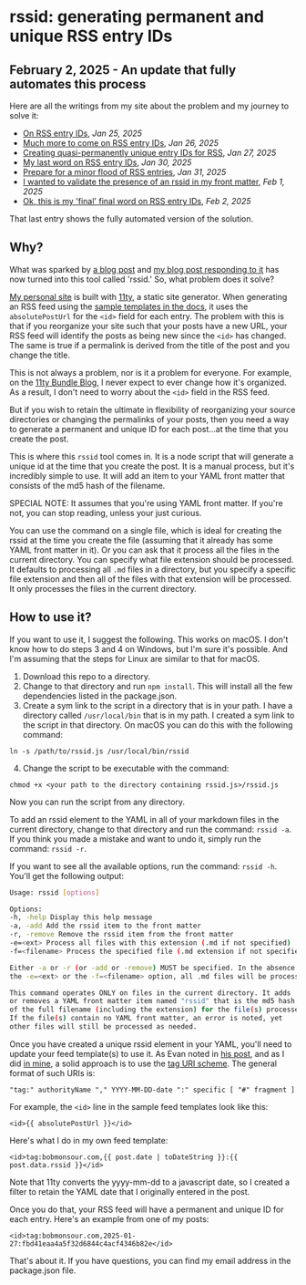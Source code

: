 # rssid: generating permanent and unique RSS entry IDs

## February 2, 2025 - An update that fully automates this process

Here are all the writings from my site about the problem and my journey to solve it:

- [On RSS entry IDs](/til/on-rss-entry-ids/), _Jan 25, 2025_
- [Much more to come on RSS entry IDs](/til/much-more-to-come-on-rss-entry-ids/), _Jan 26, 2025_
- [Creating quasi-permanently unique entry IDs for RSS](/blog/creating-permanently-unique-entry-id-for-rss/), _Jan 27, 2025_
- [My last word on RSS entry IDs](/blog/even-more-on-rss-ids/), _Jan 30, 2025_
- [Prepare for a minor flood of RSS entries](/til/prepare-for-a-minor-flood-of-rss-entries/), _Jan 31, 2025_
- [I wanted to validate the presence of an rssid in my front matter](/til/i-wanted-to-validate-the-presence-of-an-rssid-in-my-front-matter/), _Feb 1, 2025_
- [Ok, this is my 'final' final word on RSS entry IDs](/blog/final-final-word-on-rss-entry-ids/), _Feb 2, 2025_

That last entry shows the fully automated version of the solution.

## Why?

What was sparked by [a blog post](https://darthmall.net/2025/on-the-importance-of-stable-ids/) and [my blog post responding to it](https://bobmonsour.com/blog/creating-permanently-unique-entry-id-for-rss/) has now turned into this tool called 'rssid.' So, what problem does it solve?

[My personal site](https://bobmonsour.com/) is built with [11ty](https://www.11ty.dev/), a static site generator. When generating an RSS feed using the [sample templates in the docs](https://www.11ty.dev/docs/plugins/rss/#sample-feed-templates), it uses the `absolutePostUrl` for the `<id>` field for each entry. The problem with this is that if you reorganize your site such that your posts have a new URL, your RSS feed will identify the posts as being new since the `<id>` has changed. The same is true if a permalink is derived from the title of the post and you change the title.

This is not always a problem, nor is it a problem for everyone. For example, on the [11ty Bundle Blog](https://11tybundle.dev/blog/), I never expect to ever change how it's organized. As a result, I don't need to worry about the `<id>` field in the RSS feed.

But if you wish to retain the ultimate in flexibility of reorganizing your source directories or changing the permalinks of your posts, then you need a way to generate a permanent and unique ID for each post...at the time that you create the post.

This is where this `rssid` tool comes in. It is a node script that will generate a unique id at the time that you create the post. It is a manual process, but it's incredibly simple to use. It will add an item to your YAML front matter that consists of the md5 hash of the filename.

SPECIAL NOTE: It assumes that you're using YAML front matter. If you're not, you can stop reading, unless your just curious.

You can use the command on a single file, which is ideal for creating the rssid at the time you create the file (assuming that it already has some YAML front matter in it). Or you can ask that it process all the files in the current directory. You can specify what file extension should be processed. It defaults to processing all `.md` files in a directory, but you specify a specific file extension and then all of the files with that extension will be processed. It only processes the files in the current directory.

## How to use it?

If you want to use it, I suggest the following. This works on macOS. I don't know how to do steps 3 and 4 on Windows, but I'm sure it's possible. And I'm assuming that the steps for Linux are similar to that for macOS.

1. Download this repo to a directory.
2. Change to that directory and run `npm install`. This will install all the few dependencies listed in the package.json.
3. Create a sym link to the script in a directory that is in your path. I have a directory called `/usr/local/bin` that is in my path. I created a sym link to the script in that directory. On macOS you can do this with the following command:

`ln -s /path/to/rssid.js /usr/local/bin/rssid`

4. Change the script to be executable with the command:

`chmod +x <your path to the directory containing rssid.js>/rssid.js`

Now you can run the script from any directory.

To add an rssid element to the YAML in all of your markdown files in the current directory, change to that directory and run the command: `rssid -a`. If you think you made a mistake and want to undo it, simply run the command: `rssid -r`.

If you want to see all the available options, run the command: `rssid -h`. You'll get the following output:

```bash
Usage: rssid [options]

Options:
-h, -help Display this help message
-a, -add Add the rssid item to the front matter
-r, -remove Remove the rssid item from the front matter
-e=<ext> Process all files with this extension (.md if not specified)
-f=<filename> Process the specified file (.md extension if not specified)

Either -a or -r (or -add or -remove) MUST be specified. In the absence of
the -e=<ext> or the -f=<filename> option, all .md files will be processed.

This command operates ONLY on files in the current directory. It adds
or removes a YAML front matter item named "rssid" that is the md5 hash
of the full filename (including the extension) for the file(s) processed.
If the file(s) contain no YAML front matter, an error is noted, yet
other files will still be processed as needed.
```

Once you have created a unique rssid element in your YAML, you'll need to update your feed template(s) to use it. As Evan noted in [his post](https://darthmall.net/2025/on-the-importance-of-stable-ids/), and as I did [in mine](https://bobmonsour.com/blog/creating-permanently-unique-entry-id-for-rss/), a solid approach is to use the [tag URI scheme](https://en.wikipedia.org/wiki/Tag_URI_scheme). The general format of such URIs is:

`"tag:" authorityName "," YYYY-MM-DD-date ":" specific [ "#" fragment ]`

For example, the `<id>` line in the sample feed templates look like this:

`<id>{{ absolutePostUrl }}</id>`

Here's what I do in my own feed template:

`<id>tag:bobmonsour.com,{{ post.date | toDateString }}:{{ post.data.rssid }}</id>`

Note that 11ty converts the yyyy-mm-dd to a javascript date, so I created a filter to retain the YAML date that I originally entered in the post.

Once you do that, your RSS feed will have a permanent and unique ID for each entry. Here's an example from one of my posts:

`<id>tag:bobmonsour.com,2025-01-27:fbd41eaa4a5f32d6844c4acf4346b82e</id>`

That's about it. If you have questions, you can find my email address in the package.json file.
